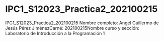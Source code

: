 # IPC1_S12023_Practica2_202100215
IPC1_S12023_Practica2_202100215
Nombre completo: Angel Guillermo de Jesús Pérez JiménezCarné: 202100215Nombre curso y sección: Laboratorio de Introducción a la Programación 1
